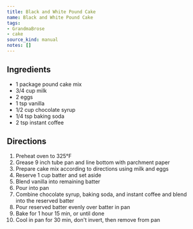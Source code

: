 ```yaml
---
title: Black and White Pound Cake
name: Black and White Pound Cake
tags:
- GrandmaBrose
- cake
source_kind: manual
notes: []
---
```


## Ingredients
- 1 package pound cake mix
- 3/4 cup milk
- 2 eggs
- 1 tsp vanilla
- 1/2 cup chocolate syrup
- 1/4 tsp baking soda
- 2 tsp instant coffee


## Directions
1. Preheat oven to 325°F
2. Grease 9 inch tube pan and line bottom with parchment paper
3. Prepare cake mix according to directions using milk and eggs
4. Reserve 1 cup batter and set aside
5. Blend vanilla into remaining batter
6. Pour into pan
7. Combine chocolate syrup, baking soda, and instant coffee and blend into the reserved batter
8. Pour reserved batter evenly over batter in pan
9. Bake for 1 hour 15 min, or until done
10. Cool in pan for 30 min, don't invert, then remove from pan
